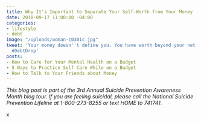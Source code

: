 ```yaml
---
title: Why It's Important to Separate Your Self-Worth from Your Money
date: 2018-09-17 11:00:00 -04:00
categories:
- lifestyle
- debt
image: "/uploads/woman-c0301c.jpg"
tweet: 'Your money doesn''t define you. You have worth beyond your net worth. #EndTheStigma
  #DebtDrop'
posts:
- How to Care for Your Mental Health on a Budget
- 5 Ways to Practice Self Care While on a Budget
- How to Talk to Your Friends about Money
---
```


*This blog post is part of the 3rd Annual Suicide Prevention Awareness Month blog tour. If you are feeling suicidal, please call the National Suicide Prevention Lifeline at 1-800-273-8255 or text HOME to 741741.*

x